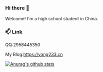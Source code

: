 ### Hi there 👋
Welcome! I'm a high school student in China.

### 📫 Link
QQ:2958445350

My Blog:https://yang233.cn

[![Anurag's github stats](https://github-readme-stats.vercel.app/api?username=hkyang233)](https://github.com/anuraghazra/github-readme-stats)

<!--
**hkyang233/hkyang233** is a ✨ _special_ ✨ repository because its `README.md` (this file) appears on your GitHub profile.

Here are some ideas to get you started:

- 🔭 I’m currently working on ...
- 🌱 I’m currently learning ...
- 👯 I’m looking to collaborate on ...
- 🤔 I’m looking for help with ...
- 💬 Ask me about ...
- 📫 How to reach me: ...
- 😄 Pronouns: ...
- ⚡ Fun fact: ...
-->
